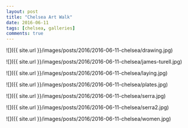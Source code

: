 ```yaml
---
layout: post
title: "Chelsea Art Walk"
date: 2016-06-11
tags: [chelsea, galleries]
comments: true
---
```

![]({{ site.url }}/images/posts/2016/2016-06-11-chelsea/drawing.jpg)

![]({{ site.url }}/images/posts/2016/2016-06-11-chelsea/james-turell.jpg)

![]({{ site.url }}/images/posts/2016/2016-06-11-chelsea/laying.jpg)

![]({{ site.url }}/images/posts/2016/2016-06-11-chelsea/plates.jpg)

![]({{ site.url }}/images/posts/2016/2016-06-11-chelsea/serra.jpg)

![]({{ site.url }}/images/posts/2016/2016-06-11-chelsea/serra2.jpg)

![]({{ site.url }}/images/posts/2016/2016-06-11-chelsea/women.jpg)

